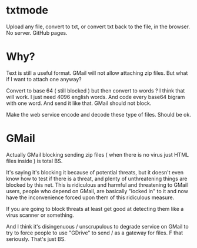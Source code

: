 # txtmode
Upload any file, convert to txt, or convert txt back to the file, in the browser. No server. GitHub pages.

# Why?

Text is still a useful format. GMail will not allow attaching zip files. But what if I want to attach one anyway?

Convert to base 64 ( still blocked ) but then convert to words ? I think that will work. I just need 4096 english words. And code every base64 bigram with one word. And send it like that. GMail should not block. 

Make the web service encode and decode these type of files. Should be ok. 

# GMail

Actually GMail blocking sending zip files ( when there is no virus just HTML files inside ) is total BS. 

It's saying it's blocking it because of potential threats, but it doesn't even know how to test if there is a threat, and plenty of unthreatening things are blocked by this net. This is ridiculous and harmful and threatening to GMail users, people who depend on GMail, are basically "locked in" to it and now have the inconvenience forced upon them of this ridiculous measure. 

If you are going to block threats at least get good at detecting them like a virus scanner or something. 

And I think it's disingenuous / unscrupulous to degrade service on GMail to try to force people to use "GDrive" to send / as a gateway for files. F that seriously. That's just BS.

